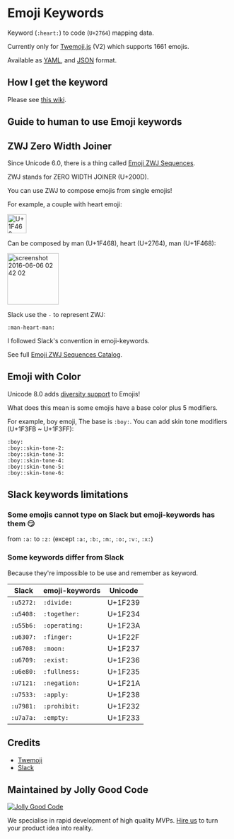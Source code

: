# Emoji Keywords

Keyword (`:heart:`) to code (`U+2764`) mapping data.

Currently only for [Twemoji.js](https://github.com/twitter/twemoji) (V2) which supports 1661 emojis.

Available as [YAML](/twemoji/v2/keywords.yaml), and [JSON](/twemoji/v2/keywords.json) format.

## How I get the keyword

Please see [this wiki](https://github.com/jollygoodcode/emoji-keywords/wiki/How-I-get-the-keyword).

## Guide to human to use Emoji keywords

## ZWJ Zero Width Joiner

Since Unicode 6.0, there is a thing called [Emoji ZWJ Sequences](http://www.unicode.org/reports/tr51/#Emoji_ZWJ_Sequences).

ZWJ stands for ZERO WIDTH JOINER (U+200D).

You can use ZWJ to compose emojis from single emojis!

For example, a couple with heart emoji:

<img width="43" alt="U+1F468 U+200D U+2764 U+FE0F U+200D U+1F468" src="https://cloud.githubusercontent.com/assets/1000669/15807407/4d9bee3e-2b90-11e6-846c-557d138f7501.png">

Can be composed by man (U+1F468), heart (U+2764), man (U+1F468):

<img width="116" alt="screenshot 2016-06-06 02 42 02" src="https://cloud.githubusercontent.com/assets/1000669/15807406/4d75ad0a-2b90-11e6-8be7-9fb1754fb632.png">

Slack use the `-` to represent ZWJ:

```
:man-heart-man:
```

I followed Slack's convention in emoji-keywords.

See full [Emoji ZWJ Sequences Catalog](http://www.unicode.org/emoji/charts/emoji-zwj-sequences.html).

## Emoji with Color

Unicode 8.0 adds [diversity support](http://unicode.org/reports/tr51/#Diversity) to Emojis!

What does this mean is some emojis have a base color plus 5 modifiers.

For example, boy emoji, The base is `:boy:`. You can add skin tone modifiers (U+1F3FB ~ U+1F3FF):

```
:boy:
:boy::skin-tone-2:
:boy::skin-tone-3:
:boy::skin-tone-4:
:boy::skin-tone-5:
:boy::skin-tone-6:
```

## Slack keywords limitations

### Some emojis cannot type on Slack but emoji-keywords has them :smirk:

from `:a:` to `:z:` (except `:a:`, `:b:`, `:m:`, `:o:`, `:v:`, `:x:`)

### Some keywords differ from Slack

Because they're impossible to be use and remember as keyword.

| Slack     | emoji-keywords | Unicode |
| --------- | -------------- | ------- |
| `:u5272:` | `:divide:`     | U+1F239 |
| `:u5408:` | `:together:`   | U+1F234 |
| `:u55b6:` | `:operating:`  | U+1F23A |
| `:u6307:` | `:finger:`     | U+1F22F |
| `:u6708:` | `:moon:`       | U+1F237 |
| `:u6709:` | `:exist:`      | U+1F236 |
| `:u6e80:` | `:fullness:`   | U+1F235 |
| `:u7121:` | `:negation:`   | U+1F21A |
| `:u7533:` | `:apply:`      | U+1F238 |
| `:u7981:` | `:prohibit:`   | U+1F232 |
| `:u7a7a:` | `:empty:`      | U+1F233 |

## Credits

- [Twemoji](https://github.com/twitter/twemoji)
- [Slack](https://slack.com)

## Maintained by Jolly Good Code

[![Jolly Good Code](https://cloud.githubusercontent.com/assets/1000669/9362336/72f9c406-46d2-11e5-94de-5060e83fcf83.jpg)](http://www.jollygoodcode.com)

We specialise in rapid development of high quality MVPs. [Hire us](http://www.jollygoodcode.com/#get-in-touch) to turn your product idea into reality.
